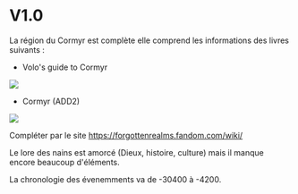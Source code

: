 # V1.0
La région du Cormyr est complète elle comprend les informations des livres suivants :
- Volo's guide to Cormyr

![](https://d1rw89lz12ur5s.cloudfront.net/photo/wildthingsgames/file/eef92140e1fd11e8b0b48d19d241f712/large/2e%20volo.jpg)

- Cormyr (ADD2)
  
![](https://crystal-cdn1.crystalcommerce.com/photos/878407/cormyr.jpg)

Compléter par le site https://forgottenrealms.fandom.com/wiki/

Le lore des nains est amorcé (Dieux, histoire, culture) mais il manque encore beaucoup d'éléments.

La chronologie des évenemments va de -30400 à -4200.
